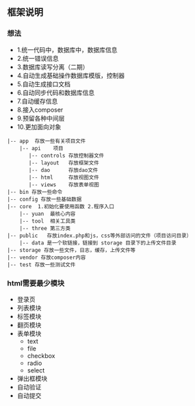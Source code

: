 ## 框架说明

### 想法

- 1.统一代码中，数据库中，数据库信息
- 2.统一错误信息
- 3.数据库读写分离（二期）
- 4.自动生成基础操作数据库模版，控制器
- 5.自动生成接口文档
- 6.自动同步代码和数据库信息
- 7.自动缓存信息
- 8.接入composer
- 9.预留各种中间层
- 10.更加面向对象

```
|-- app  存放一些有关项目文件
	|-- api    项目
	   |-- controls 存放控制器文件
	   |-- layout	存放框架文件
	   |-- dao      存放dao文件
	   |-- html	    存放视图文件
	   |-- views	存放表单视图
|-- bin 存放一些命令
|-- config 存放一些基础数据
|-- core  1.初始化要使用函数 2.程序入口
	|-- yuan  最核心内容
	|-- tool  相关工具类
	|-- three 第三方类
|-- public   存放index.php和js，css等外部访问的文件（项目访问目录）
	|-- data 是一个软链接，链接到 storage 目录下的上传文件目录
|-- storage 存放一些文件，日志，缓存，上传文件等
|-- vendor 存放composer内容
|-- test 存放一些测试文件
```


### html需要最少模块
- 登录页
- 列表模块
- 标签模块
- 翻页模块
- 表单模块
	- text
	- file
	- checkbox
	- radio
	- select
- 弹出框模块
- 自动验证
- 自动提交

